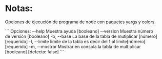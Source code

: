 
# Notas:
Opciones de ejecución de programa de node con paquetes yargs y colors.

´´´
Opciones:
      --help     Muestra ayuda                                        [booleano]
      --version  Muestra número de versión                            [booleano]
  -b, --base     La base de la tabla de mutiplicar          [número] [requerido]
  -l, --limite   limite de la tabla es decir del 1 al limite[número] [requerido]
  -m, --mostrar  Mostrar en consola la tabla de multiplicar
                                                     [booleano] [defecto: false]
´´´